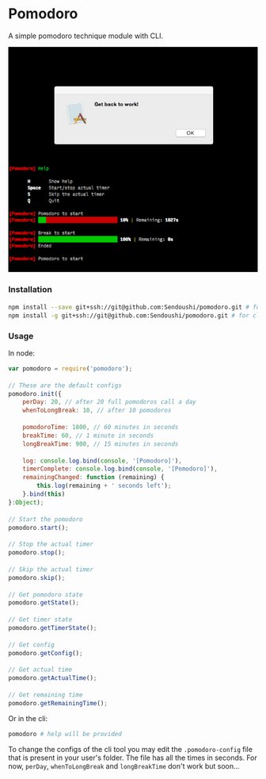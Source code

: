 # Pomodoro
A simple pomodoro technique module with CLI.

![Screenshot](/screen.png)

### Installation
```bash
npm install --save git+ssh://git@github.com:Sendoushi/pomodoro.git # for node
npm install -g git+ssh://git@github.com:Sendoushi/pomodoro.git # for cli
```

### Usage
In node:
```js
var pomodoro = require('pomodoro');

// These are the default configs
pomodoro.init({
    perDay: 20, // after 20 full pomodoros call a day
    whenToLongBreak: 10, // after 10 pomodoros

    pomodoroTime: 1800, // 60 minutes in seconds
    breakTime: 60, // 1 minute in seconds
    longBreakTime: 900, // 15 minutes in seconds

    log: console.log.bind(console, '[Pomodoro]'),
    timerComplete: console.log.bind(console, '[Pomodoro]'),
    remainingChanged: function (remaining) {
        this.log(remaining + ' seconds left');
    }.bind(this)
}:Object);

// Start the pomodoro
pomodoro.start();

// Stop the actual timer
pomodoro.stop();

// Skip the actual timer
pomodoro.skip();

// Get pomodoro state
pomodoro.getState();

// Get timer state
pomodoro.getTimerState();

// Get config
pomodoro.getConfig();

// Get actual time
pomodoro.getActualTime();

// Get remaining time
pomodoro.getRemainingTime();
```

Or in the cli:
```bash
pomodoro # help will be provided
```

To change the configs of the cli tool you may edit the ```.pomodoro-config``` file that is present in your user's folder. The file has all the times in seconds. For now, ```perDay```, ```whenToLongBreak``` and ```longBreakTime``` don't work but soon...
